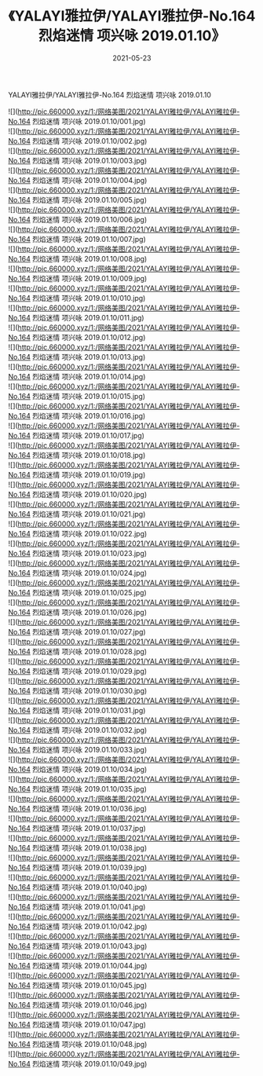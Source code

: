 ﻿---
layout: post
title:  《YALAYI雅拉伊/YALAYI雅拉伊-No.164 烈焰迷情 项兴咏 2019.01.10》
date:   2021-05-23
img: http://pic.660000.xyz/1:/网络美图/2021/YALAYI雅拉伊/YALAYI雅拉伊-No.164 烈焰迷情 项兴咏 2019.01.10/000.jpg
categories: [美女, 清纯, 唯美]
---

YALAYI雅拉伊/YALAYI雅拉伊-No.164 烈焰迷情 项兴咏 2019.01.10

 ![](http://pic.660000.xyz/1:/网络美图/2021/YALAYI雅拉伊/YALAYI雅拉伊-No.164 烈焰迷情 项兴咏 2019.01.10/001.jpg) <br>![](http://pic.660000.xyz/1:/网络美图/2021/YALAYI雅拉伊/YALAYI雅拉伊-No.164 烈焰迷情 项兴咏 2019.01.10/002.jpg) <br>![](http://pic.660000.xyz/1:/网络美图/2021/YALAYI雅拉伊/YALAYI雅拉伊-No.164 烈焰迷情 项兴咏 2019.01.10/003.jpg) <br>![](http://pic.660000.xyz/1:/网络美图/2021/YALAYI雅拉伊/YALAYI雅拉伊-No.164 烈焰迷情 项兴咏 2019.01.10/004.jpg) <br>![](http://pic.660000.xyz/1:/网络美图/2021/YALAYI雅拉伊/YALAYI雅拉伊-No.164 烈焰迷情 项兴咏 2019.01.10/005.jpg) <br>![](http://pic.660000.xyz/1:/网络美图/2021/YALAYI雅拉伊/YALAYI雅拉伊-No.164 烈焰迷情 项兴咏 2019.01.10/006.jpg) <br>![](http://pic.660000.xyz/1:/网络美图/2021/YALAYI雅拉伊/YALAYI雅拉伊-No.164 烈焰迷情 项兴咏 2019.01.10/007.jpg) <br>![](http://pic.660000.xyz/1:/网络美图/2021/YALAYI雅拉伊/YALAYI雅拉伊-No.164 烈焰迷情 项兴咏 2019.01.10/008.jpg) <br>![](http://pic.660000.xyz/1:/网络美图/2021/YALAYI雅拉伊/YALAYI雅拉伊-No.164 烈焰迷情 项兴咏 2019.01.10/009.jpg) <br>![](http://pic.660000.xyz/1:/网络美图/2021/YALAYI雅拉伊/YALAYI雅拉伊-No.164 烈焰迷情 项兴咏 2019.01.10/010.jpg) <br>![](http://pic.660000.xyz/1:/网络美图/2021/YALAYI雅拉伊/YALAYI雅拉伊-No.164 烈焰迷情 项兴咏 2019.01.10/011.jpg) <br>![](http://pic.660000.xyz/1:/网络美图/2021/YALAYI雅拉伊/YALAYI雅拉伊-No.164 烈焰迷情 项兴咏 2019.01.10/012.jpg) <br>![](http://pic.660000.xyz/1:/网络美图/2021/YALAYI雅拉伊/YALAYI雅拉伊-No.164 烈焰迷情 项兴咏 2019.01.10/013.jpg) <br>![](http://pic.660000.xyz/1:/网络美图/2021/YALAYI雅拉伊/YALAYI雅拉伊-No.164 烈焰迷情 项兴咏 2019.01.10/014.jpg) <br>![](http://pic.660000.xyz/1:/网络美图/2021/YALAYI雅拉伊/YALAYI雅拉伊-No.164 烈焰迷情 项兴咏 2019.01.10/015.jpg) <br>![](http://pic.660000.xyz/1:/网络美图/2021/YALAYI雅拉伊/YALAYI雅拉伊-No.164 烈焰迷情 项兴咏 2019.01.10/016.jpg) <br>![](http://pic.660000.xyz/1:/网络美图/2021/YALAYI雅拉伊/YALAYI雅拉伊-No.164 烈焰迷情 项兴咏 2019.01.10/017.jpg) <br>![](http://pic.660000.xyz/1:/网络美图/2021/YALAYI雅拉伊/YALAYI雅拉伊-No.164 烈焰迷情 项兴咏 2019.01.10/018.jpg) <br>![](http://pic.660000.xyz/1:/网络美图/2021/YALAYI雅拉伊/YALAYI雅拉伊-No.164 烈焰迷情 项兴咏 2019.01.10/019.jpg) <br>![](http://pic.660000.xyz/1:/网络美图/2021/YALAYI雅拉伊/YALAYI雅拉伊-No.164 烈焰迷情 项兴咏 2019.01.10/020.jpg) <br>![](http://pic.660000.xyz/1:/网络美图/2021/YALAYI雅拉伊/YALAYI雅拉伊-No.164 烈焰迷情 项兴咏 2019.01.10/021.jpg) <br>![](http://pic.660000.xyz/1:/网络美图/2021/YALAYI雅拉伊/YALAYI雅拉伊-No.164 烈焰迷情 项兴咏 2019.01.10/022.jpg) <br>![](http://pic.660000.xyz/1:/网络美图/2021/YALAYI雅拉伊/YALAYI雅拉伊-No.164 烈焰迷情 项兴咏 2019.01.10/023.jpg) <br>![](http://pic.660000.xyz/1:/网络美图/2021/YALAYI雅拉伊/YALAYI雅拉伊-No.164 烈焰迷情 项兴咏 2019.01.10/024.jpg) <br>![](http://pic.660000.xyz/1:/网络美图/2021/YALAYI雅拉伊/YALAYI雅拉伊-No.164 烈焰迷情 项兴咏 2019.01.10/025.jpg) <br>![](http://pic.660000.xyz/1:/网络美图/2021/YALAYI雅拉伊/YALAYI雅拉伊-No.164 烈焰迷情 项兴咏 2019.01.10/026.jpg) <br>![](http://pic.660000.xyz/1:/网络美图/2021/YALAYI雅拉伊/YALAYI雅拉伊-No.164 烈焰迷情 项兴咏 2019.01.10/027.jpg) <br>![](http://pic.660000.xyz/1:/网络美图/2021/YALAYI雅拉伊/YALAYI雅拉伊-No.164 烈焰迷情 项兴咏 2019.01.10/028.jpg) <br>![](http://pic.660000.xyz/1:/网络美图/2021/YALAYI雅拉伊/YALAYI雅拉伊-No.164 烈焰迷情 项兴咏 2019.01.10/029.jpg) <br>![](http://pic.660000.xyz/1:/网络美图/2021/YALAYI雅拉伊/YALAYI雅拉伊-No.164 烈焰迷情 项兴咏 2019.01.10/030.jpg) <br>![](http://pic.660000.xyz/1:/网络美图/2021/YALAYI雅拉伊/YALAYI雅拉伊-No.164 烈焰迷情 项兴咏 2019.01.10/031.jpg) <br>![](http://pic.660000.xyz/1:/网络美图/2021/YALAYI雅拉伊/YALAYI雅拉伊-No.164 烈焰迷情 项兴咏 2019.01.10/032.jpg) <br>![](http://pic.660000.xyz/1:/网络美图/2021/YALAYI雅拉伊/YALAYI雅拉伊-No.164 烈焰迷情 项兴咏 2019.01.10/033.jpg) <br>![](http://pic.660000.xyz/1:/网络美图/2021/YALAYI雅拉伊/YALAYI雅拉伊-No.164 烈焰迷情 项兴咏 2019.01.10/034.jpg) <br>![](http://pic.660000.xyz/1:/网络美图/2021/YALAYI雅拉伊/YALAYI雅拉伊-No.164 烈焰迷情 项兴咏 2019.01.10/035.jpg) <br>![](http://pic.660000.xyz/1:/网络美图/2021/YALAYI雅拉伊/YALAYI雅拉伊-No.164 烈焰迷情 项兴咏 2019.01.10/036.jpg) <br>![](http://pic.660000.xyz/1:/网络美图/2021/YALAYI雅拉伊/YALAYI雅拉伊-No.164 烈焰迷情 项兴咏 2019.01.10/037.jpg) <br>![](http://pic.660000.xyz/1:/网络美图/2021/YALAYI雅拉伊/YALAYI雅拉伊-No.164 烈焰迷情 项兴咏 2019.01.10/038.jpg) <br>![](http://pic.660000.xyz/1:/网络美图/2021/YALAYI雅拉伊/YALAYI雅拉伊-No.164 烈焰迷情 项兴咏 2019.01.10/039.jpg) <br>![](http://pic.660000.xyz/1:/网络美图/2021/YALAYI雅拉伊/YALAYI雅拉伊-No.164 烈焰迷情 项兴咏 2019.01.10/040.jpg) <br>![](http://pic.660000.xyz/1:/网络美图/2021/YALAYI雅拉伊/YALAYI雅拉伊-No.164 烈焰迷情 项兴咏 2019.01.10/041.jpg) <br>![](http://pic.660000.xyz/1:/网络美图/2021/YALAYI雅拉伊/YALAYI雅拉伊-No.164 烈焰迷情 项兴咏 2019.01.10/042.jpg) <br>![](http://pic.660000.xyz/1:/网络美图/2021/YALAYI雅拉伊/YALAYI雅拉伊-No.164 烈焰迷情 项兴咏 2019.01.10/043.jpg) <br>![](http://pic.660000.xyz/1:/网络美图/2021/YALAYI雅拉伊/YALAYI雅拉伊-No.164 烈焰迷情 项兴咏 2019.01.10/044.jpg) <br>![](http://pic.660000.xyz/1:/网络美图/2021/YALAYI雅拉伊/YALAYI雅拉伊-No.164 烈焰迷情 项兴咏 2019.01.10/045.jpg) <br>![](http://pic.660000.xyz/1:/网络美图/2021/YALAYI雅拉伊/YALAYI雅拉伊-No.164 烈焰迷情 项兴咏 2019.01.10/046.jpg) <br>![](http://pic.660000.xyz/1:/网络美图/2021/YALAYI雅拉伊/YALAYI雅拉伊-No.164 烈焰迷情 项兴咏 2019.01.10/047.jpg) <br>![](http://pic.660000.xyz/1:/网络美图/2021/YALAYI雅拉伊/YALAYI雅拉伊-No.164 烈焰迷情 项兴咏 2019.01.10/048.jpg) <br>![](http://pic.660000.xyz/1:/网络美图/2021/YALAYI雅拉伊/YALAYI雅拉伊-No.164 烈焰迷情 项兴咏 2019.01.10/049.jpg) <br>